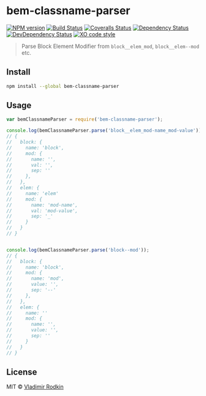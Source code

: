 # bem-classname-parser

[![NPM version][npm-image]][npm-url]
[![Build Status][travis-image]][travis-url]
[![Coveralls Status][coveralls-image]][coveralls-url]
[![Dependency Status][depstat-image]][depstat-url]
[![DevDependency Status][depstat-dev-image]][depstat-dev-url]
[![XO code style][codestyle-image]][codestyle-url]

> Parse Block Element Modifier from `block__elem_mod`, `block__elem--mod` etc.

## Install

```sh
npm install --global bem-classname-parser
```

## Usage

```javascript
var bemClassnameParser = require('bem-classname-parser');

console.log(bemClassnameParser.parse('block__elem_mod-name_mod-value'));
// {
//   block: {
//     name: 'block',
//     mod: {
//       name: '',
//       val: '',
//       sep: ''
//     },
//   },
//   elem: {
//     name: 'elem'
//     mod: {
//       name: 'mod-name',
//       val: 'mod-value',
//       sep: '_'
//     }
//   }
// }


console.log(bemClassnameParser.parse('block--mod'));
// {
//   block: {
//     name: 'block',
//     mod: {
//       name: 'mod',
//       value: '',
//       sep: '--'
//     },
//   },
//   elem: {
//     name: ''
//     mod: {
//       name: '',
//       value: '',
//       sep: ''
//     }
//   }
// }
```

## License
MIT © [Vladimir Rodkin](https://github.com/VovanR)

[npm-url]: https://npmjs.org/package/bem-classname-parser
[npm-image]: http://img.shields.io/npm/v/bem-classname-parser.svg?style=flat-square

[travis-url]: https://travis-ci.org/VovanR/bem-classname-parser
[travis-image]: http://img.shields.io/travis/VovanR/bem-classname-parser.svg?style=flat-square

[coveralls-url]: https://coveralls.io/r/VovanR/bem-classname-parser
[coveralls-image]: http://img.shields.io/coveralls/VovanR/bem-classname-parser.svg?style=flat-square

[depstat-url]: https://david-dm.org/VovanR/bem-classname-parser
[depstat-image]: https://david-dm.org/VovanR/bem-classname-parser.svg?style=flat-square

[depstat-dev-url]: https://david-dm.org/VovanR/bem-classname-parser
[depstat-dev-image]: https://david-dm.org/VovanR/bem-classname-parser/dev-status.svg?style=flat-square

[codestyle-url]: https://github.com/sindresorhus/xo
[codestyle-image]: https://img.shields.io/badge/code_style-XO-5ed9c7.svg?style=flat-square
